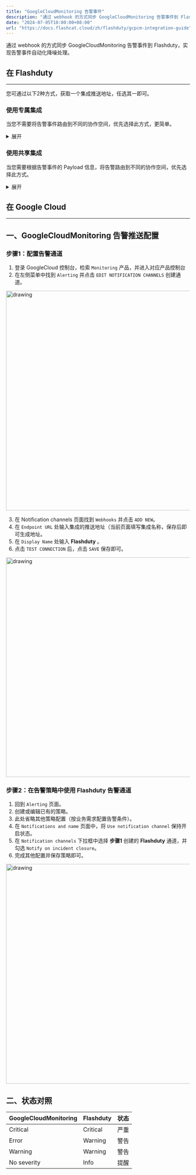 ```yaml
---
title: "GoogleCloudMonitoring 告警事件"
description: "通过 webhook 的方式同步 GoogleCloudMonitoring 告警事件到 Flashduty，实现告警事件自动化降噪处理"
date: "2024-07-05T10:00:00+08:00"
url: "https://docs.flashcat.cloud/zh/flashduty/gcpcm-integration-guide"
---
```


通过 webhook 的方式同步 GoogleCloudMonitoring 告警事件到 Flashduty，实现告警事件自动化降噪处理。

<div class="hide">

## 在 Flashduty
---
您可通过以下2种方式，获取一个集成推送地址，任选其一即可。

### 使用专属集成

当您不需要将告警事件路由到不同的协作空间，优先选择此方式，更简单。

<details>
  <summary>展开</summary>
  
  1. 进入 Flashduty 控制台，选择 **协作空间**，进入某个空间的详情页面
  2. 选择 **集成数据** tab，点击 **添加一个集成**，进入添加集成页面
  3. 选择 **GCP 云监控** 集成，点击 **保存**，生成卡片。
  4. 点击生成的卡片，可以查看到 **推送地址**，复制备用，完成。
  
    
</details>

### 使用共享集成

当您需要根据告警事件的 Payload 信息，将告警路由到不同的协作空间，优先选择此方式。

<details>
  <summary>展开</summary>
  
  1. 进入 Flashduty 控制台，选择 **集成中心=>告警事件**，进入集成选择页面。
  2. 选择 **GCP 云监控** 集成：
        - **集成名称**：为当前集成定义一个名称。
  3. 配置默认路由，并选择对应的协作空间（集成创建后可以前往 `路由` 进行更多路由规则的配置）。
  4. 点击 **保存** 后，复制当前页面的新生成的 **推送地址** 备用。
  5. 完成。
    
</details>

</div>

## 在 Google Cloud
---

<div class="md-block">

## 一、GoogleCloudMonitoring 告警推送配置

### 步骤1：配置告警通道
1. 登录 GoogleCloud 控制台，检索 `Monitoring` 产品，并进入对应产品控制台
2. 在左侧菜单中找到 `Alerting` 并点击 `EDIT NOTIFICATION CHANNELS` 创建通道。

<img alt="drawing" width="600" src="https://download.flashcat.cloud/flashduty/doc/google-cm-1.png" />

3. 在 Notification channels 页面找到 `Webhooks` 并点击 `ADD NEW`。
4. 在 `Endpoint URL` 处输入集成的推送地址（当前页面填写集成名称，保存后即可生成地址。
5. 在 `Display Name` 处输入 **Flashduty** 。
6. 点击 `TEST CONNECTION` 后，点击 `SAVE` 保存即可。

<img alt="drawing" width="600" src="https://download.flashcat.cloud/flashduty/doc/google-cm-2.png" />

### 步骤2：在告警策略中使用 Flashduty 告警通道

1. 回到 `Alerting` 页面。
2. 创建或编辑已有的策略。
3. 此处省略其他策略配置（按业务需求配置告警条件）。
4. 在 `Notifications and name` 页面中，将 `Use notification channel` 保持开启状态。
5. 在 `Notification channels` 下拉框中选择 **步骤1** 创建的 **Flashduty** 通道，并勾选 `Notify on incident closure`。
6. 完成其他配置并保存策略即可。

<img alt="drawing" width="600" src="https://download.flashcat.cloud/flashduty/doc/google-cm-3.png" />

</div>


## 二、状态对照

<div class="md-block">
  
|GoogleCloudMonitoring| Flashduty|状态|
|---|---|---|
|Critical|Critical|严重|
|Error|Warning|警告|
|Warning|Warning|警告|
|No severity|Info|提醒|

</div>
